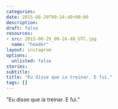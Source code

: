 ```yaml
---
categories:
date: 2015-08-29T09:24:48+00:00
description:
draft: false
resources:
- src: 2015-08-29_09-24-48_UTC.jpg
  name: "header"
layout: instagram
options:
  unlisted: false
stories:
subtitle:
title: "Eu disse que ia treinar. E fui."
tags: []
---
```


"Eu disse que ia treinar. E fui."
